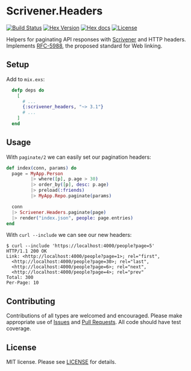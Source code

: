 # Scrivener.Headers

[![Build Status][travis-img]][travis] [![Hex Version][hex-img]][hex] [![Hex docs][hexdocs-img]][hexdocs] [![License][license-img]][license]

[travis-img]: https://travis-ci.org/doomspork/scrivener_headers.png?branch=master
[travis]: https://travis-ci.org/doomspork/scrivener_headers
[hex-img]: https://img.shields.io/hexpm/v/scrivener_headers.svg
[hex]: https://hex.pm/packages/scrivener_headers
[license-img]: http://img.shields.io/badge/license-MIT-brightgreen.svg
[license]: http://opensource.org/licenses/MIT
[hexdocs-img]: http://img.shields.io/badge/hex-docs-green.svg?style=flat
[hexdocs]: https://hexdocs.pm/scrivener_headers/Scrivener.Headers.html


Helpers for paginating API responses with [Scrivener](https://github.com/drewolson/scrivener) and HTTP headers.  Implements [RFC-5988](https://tools.ietf.org/html/rfc5988), the proposed standard for Web linking.

## Setup

Add to `mix.exs`:

```elixir
  defp deps do
    [
      # ...
      {:scrivener_headers, "~> 3.1"}
      # ...
    ]
  end
```

## Usage

With `paginate/2` we can easily set our pagination headers:

```elixir
def index(conn, params) do
  page = MyApp.Person
         |> where([p], p.age > 30)
         |> order_by([p], desc: p.age)
         |> preload(:friends)
         |> MyApp.Repo.paginate(params)

  conn
  |> Scrivener.Headers.paginate(page)
  |> render("index.json", people: page.entries)
end
```

With `curl --include` we can see our new headers:

```shell
$ curl --include 'https://localhost:4000/people?page=5'
HTTP/1.1 200 OK
Link: <http://localhost:4000/people?page=1>; rel="first",
  <http://localhost:4000/people?page=30>; rel="last",
  <http://localhost:4000/people?page=6>; rel="next",
  <http://localhost:4000/people?page=4>; rel="prev"
Total: 300
Per-Page: 10
```

## Contributing

Contributions of all types are welcomed and encouraged.  Please
make appropriate use of [Issues][issues] and [Pull Requests][pulls].  All code
should have test coverage.

[issues]: https://github.com/doomspork/scrivener_headers/issues
[pulls]: https://github.com/doomspork/scrivener_headers/pulls


## License

MIT license. Please see [LICENSE][license] for details.

[LICENSE]: https://github.com/doomspork/scrivener_headers/blob/master/LICENSE
